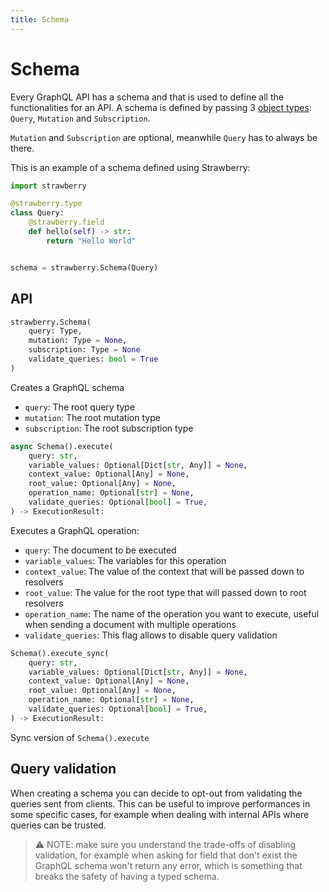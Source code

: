 ```yaml
---
title: Schema
---
```


# Schema

Every GraphQL API has a schema and that is used to define all the
functionalities for an API. A schema is defined by passing 3
[object types](./object-types): `Query`, `Mutation` and `Subscription`.

`Mutation` and `Subscription` are optional, meanwhile `Query` has to always be
there.

This is an example of a schema defined using Strawberry:

```python
import strawberry

@strawberry.type
class Query:
    @strawberry.field
    def hello(self) -> str:
        return "Hello World"


schema = strawberry.Schema(Query)
```

## API

```python
strawberry.Schema(
    query: Type,
    mutation: Type = None,
    subscription: Type = None
    validate_queries: bool = True
)
```

<!-- TODO: add docs on directives, types, extensions and execution context class -->

Creates a GraphQL schema

- `query`: The root query type
- `mutation`: The root mutation type
- `subscription`: The root subscription type

```python
async Schema().execute(
    query: str,
    variable_values: Optional[Dict[str, Any]] = None,
    context_value: Optional[Any] = None,
    root_value: Optional[Any] = None,
    operation_name: Optional[str] = None,
    validate_queries: Optional[bool] = True,
) -> ExecutionResult:
```

Executes a GraphQL operation:

- `query`: The document to be executed
- `variable_values`: The variables for this operation
- `context_value`: The value of the context that will be passed down to
  resolvers
- `root_value`: The value for the root type that will passed down to root
  resolvers
- `operation_name`: The name of the operation you want to execute, useful when
  sending a document with multiple operations
- `validate_queries`: This flag allows to disable query validation

```python
Schema().execute_sync(
    query: str,
    variable_values: Optional[Dict[str, Any]] = None,
    context_value: Optional[Any] = None,
    root_value: Optional[Any] = None,
    operation_name: Optional[str] = None,
    validate_queries: Optional[bool] = True,
) -> ExecutionResult:
```

Sync version of `Schema().execute`

## Query validation

When creating a schema you can decide to opt-out from validating the queries
sent from clients. This can be useful to improve performances in some specific
cases, for example when dealing with internal APIs where queries can be trusted.

> ⚠️ NOTE: make sure you understand the trade-offs of disabling validation, for
> example when asking for field that don't exist the GraphQL schema won't return
> any error, which is something that breaks the safety of having a typed schema.

